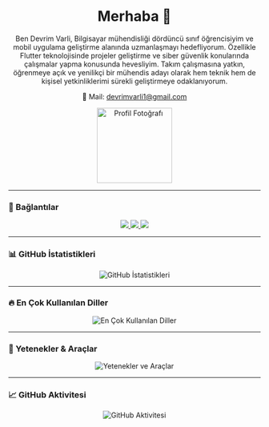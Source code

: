 <h1 align="center">Merhaba 👋</h1>

<p align="center">
  Ben Devrim Varli, Bilgisayar mühendisliği dördüncü sınıf öğrencisiyim ve mobil uygulama geliştirme alanında uzmanlaşmayı hedefliyorum. Özellikle Flutter teknolojisinde projeler geliştirme ve siber güvenlik konularında çalışmalar yapma konusunda hevesliyim. Takım çalışmasına yatkın, öğrenmeye açık ve yenilikçi bir mühendis adayı olarak hem teknik hem de kişisel yetkinliklerimi sürekli geliştirmeye odaklanıyorum.
</p>

<p align="center">
  📧 Mail: <a href="mailto:devrimvarli1@gmail.com">devrimvarli1@gmail.com</a>
</p>

<p align="center">
  <img src="https://avatars.githubusercontent.com/u/9919?s=280&v=4" width="150" alt="Profil Fotoğrafı" />
</p>

---

### 🔗 Bağlantılar
<p align="center">
  <a href="https://www.linkedin.com/in/devrim-varli-181a16257/" target="_blank">
    <img src="https://img.shields.io/badge/LinkedIn-blue?logo=linkedin" />
  </a>
  <a href="https://www.instagram.com/devrimvarli_4/" target="_blank">
    <img src="https://img.shields.io/badge/Instagram-red?logo=instagram" />
  </a>
  <a href="https://github.com/devrimvarli" target="_blank">
    <img src="https://img.shields.io/badge/GitHub-black?logo=github" />
  </a>
</p>

---

### 📊 GitHub İstatistikleri
<p align="center">
  <img src="https://github-readme-stats.vercel.app/api?username=devrimvarli&show_icons=true&theme=tokyonight" alt="GitHub İstatistikleri"/>
</p>

---

### 🔥 En Çok Kullanılan Diller
<p align="center">
  <img src="https://github-readme-stats.vercel.app/api/top-langs/?username=devrimvarli&layout=compact&theme=tokyonight" alt="En Çok Kullanılan Diller"/>
</p>

---

### 🧠 Yetenekler & Araçlar

<p align="center">
  <img src="https://skillicons.dev/icons?i=c,java,dart,flutter&theme=dark" alt="Yetenekler ve Araçlar"/>
</p>

---

### 📈 GitHub Aktivitesi

<p align="center">
  <img src="https://github-readme-streak-stats.herokuapp.com/?user=devrimvarli&theme=tokyonight" alt="GitHub Aktivitesi"/>
</p>
